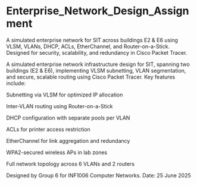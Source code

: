 # Enterprise_Network_Design_Assignment
A simulated enterprise network for SIT across buildings E2 &amp; E6 using VLSM, VLANs, DHCP, ACLs, EtherChannel, and Router-on-a-Stick. Designed for security, scalability, and redundancy in Cisco Packet Tracer.

A simulated enterprise network infrastructure design for SIT, spanning two buildings (E2 & E6), implementing VLSM subnetting, VLAN segmentation, and secure, scalable routing using Cisco Packet Tracer.
Key features include:

Subnetting via VLSM for optimized IP allocation

Inter-VLAN routing using Router-on-a-Stick

DHCP configuration with separate pools per VLAN

ACLs for printer access restriction

EtherChannel for link aggregation and redundancy

WPA2-secured wireless APs in lab zones

Full network topology across 6 VLANs and 2 routers

Designed by Group 6 for INF1006 Computer Networks.
Date: 25 June 2025
